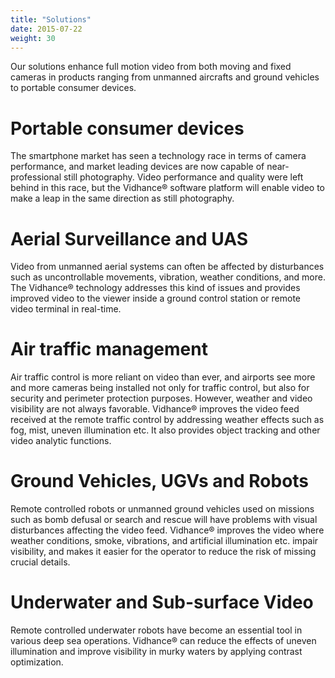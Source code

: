 ```yaml
---
title: "Solutions"
date: 2015-07-22
weight: 30
---
```


Our solutions enhance full motion video from both moving and fixed cameras in products ranging from unmanned aircrafts and ground vehicles to portable consumer devices.

# Portable consumer devices

The smartphone market has seen a technology race in terms of camera performance, and market leading devices are now capable of near-professional still photography. Video performance and quality were left behind in this race, but the Vidhance® software platform will enable video to make a leap in the same direction as still photography.

# Aerial Surveillance and UAS

Video from unmanned aerial systems can often be affected by disturbances such as uncontrollable movements, vibration, weather conditions, and more. The Vidhance® technology addresses this kind of issues and provides improved video to the viewer inside a ground control station or remote video terminal in real-time.

# Air traffic management

Air traffic control is more reliant on video than ever, and airports see more and more cameras being installed not only for traffic control, but also for security and perimeter protection purposes. However, weather and video visibility are not always favorable. Vidhance® improves the video feed received at the remote traffic control by addressing weather effects such as fog, mist, uneven illumination etc. It also provides object tracking and other video analytic functions.

# Ground Vehicles, UGVs and Robots

Remote controlled robots or unmanned ground vehicles used on missions such as bomb defusal or search and rescue will have problems with visual disturbances affecting the video feed. Vidhance® improves the video where weather conditions, smoke, vibrations, and artificial illumination etc. impair visibility, and makes it easier for the operator to reduce the risk of missing crucial details.

# Underwater and Sub-surface Video

Remote controlled underwater robots have become an essential tool in various deep sea operations. Vidhance® can reduce the effects of uneven illumination and improve visibility in murky waters by applying contrast optimization.
